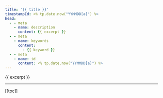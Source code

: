 ```yaml
---
title: '{{ title }}'
timestampId: <% tp.date.now("YYMMDD[a]") %>
head:
  - - meta
    - name: description
      content: {{ excerpt }}
  - - meta
    - name: keywords
      content:
        - {{ keyword }}
  - - meta
    - name: id
      content: <% tp.date.now("YYMMDD[a]") %>
---
```


{{ excerpt }}

---

[[toc]]
